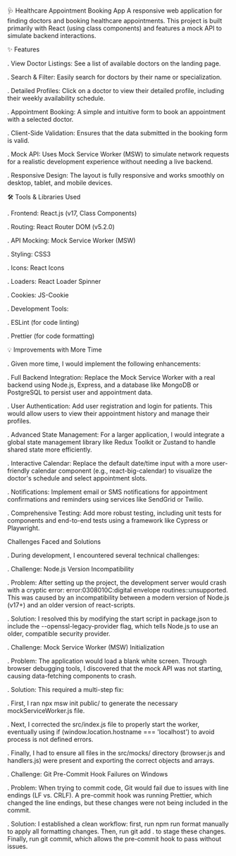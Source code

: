 🩺 Healthcare Appointment Booking App
A responsive web application for finding doctors and booking healthcare appointments. This project is built primarily with React (using class components) and features a mock API to simulate backend interactions.

✨ Features

. View Doctor Listings: See a list of available doctors on the landing page.

. Search & Filter: Easily search for doctors by their name or specialization.

. Detailed Profiles: Click on a doctor to view their detailed profile, including their weekly availability schedule.

. Appointment Booking: A simple and intuitive form to book an appointment with a selected doctor.

. Client-Side Validation: Ensures that the data submitted in the booking form is valid.

. Mock API: Uses Mock Service Worker (MSW) to simulate network requests for a realistic development experience without needing a live backend.

. Responsive Design: The layout is fully responsive and works smoothly on desktop, tablet, and mobile devices.


🛠️ Tools & Libraries Used

. Frontend: React.js (v17, Class Components)

. Routing: React Router DOM (v5.2.0)

. API Mocking: Mock Service Worker (MSW)

. Styling: CSS3

. Icons: React Icons

. Loaders: React Loader Spinner

. Cookies: JS-Cookie

. Development Tools:

. ESLint (for code linting)

. Prettier (for code formatting)


💡 Improvements with More Time

. Given more time, I would implement the following enhancements:

. Full Backend Integration: Replace the Mock Service Worker with a real backend using Node.js, Express, and a database like MongoDB or PostgreSQL to persist user and appointment data.

. User Authentication: Add user registration and login for patients. This would allow users to view their appointment history and manage their profiles.

. Advanced State Management: For a larger application, I would integrate a global state management library like Redux Toolkit or Zustand to handle shared state more efficiently.

. Interactive Calendar: Replace the default date/time input with a more user-friendly calendar component (e.g., react-big-calendar) to visualize the doctor's schedule and select appointment slots.

. Notifications: Implement email or SMS notifications for appointment confirmations and reminders using services like SendGrid or Twilio.

. Comprehensive Testing: Add more robust testing, including unit tests for components and end-to-end tests using a framework like Cypress or Playwright.


Challenges Faced and Solutions

. During development, I encountered several technical challenges:

. Challenge: Node.js Version Incompatibility

. Problem: After setting up the project, the development server would crash with a cryptic error: error:0308010C:digital envelope routines::unsupported. This was caused by an incompatibility between a modern version of Node.js (v17+) and an older version of react-scripts.

. Solution: I resolved this by modifying the start script in package.json to include the --openssl-legacy-provider flag, which tells Node.js to use an older, compatible security provider.

. Challenge: Mock Service Worker (MSW) Initialization

. Problem: The application would load a blank white screen. Through browser debugging tools, I discovered that the mock API was not starting, causing data-fetching components to crash.

. Solution: This required a multi-step fix:

. First, I ran npx msw init public/ to generate the necessary mockServiceWorker.js file.

. Next, I corrected the src/index.js file to properly start the worker, eventually using if (window.location.hostname === 'localhost') to avoid process is not defined errors.

. Finally, I had to ensure all files in the src/mocks/ directory (browser.js and handlers.js) were present and exporting the correct objects and arrays.

. Challenge: Git Pre-Commit Hook Failures on Windows

. Problem: When trying to commit code, Git would fail due to issues with line endings (LF vs. CRLF). A pre-commit hook was running Prettier, which changed the line endings, but these changes were not being included in the commit.

. Solution: I established a clean workflow: first, run npm run format manually to apply all formatting changes. Then, run git add . to stage these changes. Finally, run git commit, which allows the pre-commit hook to pass without issues.
